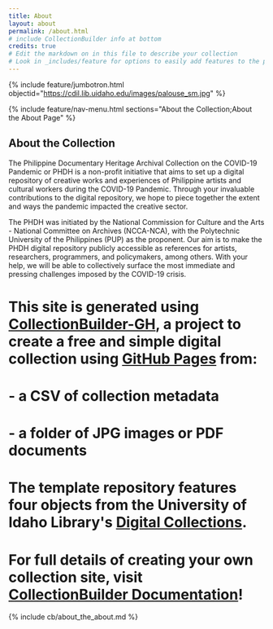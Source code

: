 ```yaml
---
title: About
layout: about
permalink: /about.html
# include CollectionBuilder info at bottom
credits: true
# Edit the markdown on in this file to describe your collection
# Look in _includes/feature for options to easily add features to the page
---
```


{% include feature/jumbotron.html objectid="https://cdil.lib.uidaho.edu/images/palouse_sm.jpg" %}

{% include feature/nav-menu.html sections="About the Collection;About the About Page" %}

## About the Collection
The Philippine Documentary Heritage Archival Collection on the COVID-19 Pandemic or PHDH is a non-profit initiative that aims to set up a digital repository of creative works and experiences of Philippine artists and cultural workers during the COVID-19 Pandemic. Through your invaluable contributions to the digital repository, we hope to piece together the extent and ways the pandemic impacted the creative sector. 

The PHDH was initiated by the National Commission for Culture and the Arts - National Committee on Archives (NCCA-NCA), with the Polytechnic University of the Philippines (PUP) as the proponent. Our aim is to make the PHDH digital repository publicly accessible as references for artists, researchers, programmers, and policymakers, among others. With your help, we will be able to collectively surface the most immediate and pressing challenges imposed by the COVID-19 crisis.

# This site is generated using [CollectionBuilder-GH](https://collectionbuilding.github.io/gh/), a project to create a free and simple digital collection using [GitHub Pages](https://pages.github.com/) from: 

# - a CSV of collection metadata
# - a folder of JPG images or PDF documents

# The template repository features four objects from the University of Idaho Library's [Digital Collections](https://www.lib.uidaho.edu/digital). 

# For full details of creating your own collection site, visit [CollectionBuilder Documentation](https://collectionbuilder.github.io/cb-docs/)!

<!-- IMPORTANT!!! DELETE this comment and the include below when you are finished editing this page for your collection. The include below introduces about page features. They will show up on your collection's about page until you delete it.  -->
{% include cb/about_the_about.md %} 
